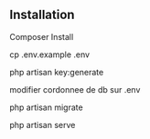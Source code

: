 ## Installation

Composer Install

cp .env.example .env

php artisan key:generate

modifier cordonnee de db sur .env

php artisan migrate

php artisan serve
